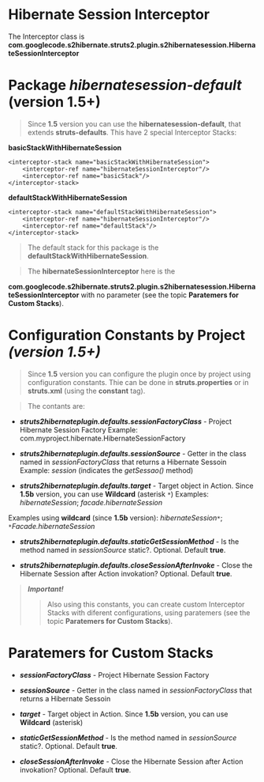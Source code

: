 # Hibernate Session Interceptor #

The Interceptor class is **com.googlecode.s2hibernate.struts2.plugin.s2hibernatesession.HibernateSessionInterceptor**


# Package _hibernatesession-default_ (version 1.5+) #

> Since **1.5** version you can use the **hibernatesession-default**, that extends **struts-defaults**. This have 2 special Interceptor Stacks:

**basicStackWithHibernateSession**
```
<interceptor-stack name="basicStackWithHibernateSession">
    <interceptor-ref name="hibernateSessionInterceptor"/>
    <interceptor-ref name="basicStack"/>
</interceptor-stack>
```

**defaultStackWithHibernateSession**
```
<interceptor-stack name="defaultStackWithHibernateSession">
    <interceptor-ref name="hibernateSessionInterceptor"/>
    <interceptor-ref name="defaultStack"/>
</interceptor-stack>
```

> The default stack for this package is the **defaultStackWithHibernateSession**.

> The **hibernateSessionInterceptor** here is the

**com.googlecode.s2hibernate.struts2.plugin.s2hibernatesession.HibernateSessionInterceptor** with no parameter (see the topic **Paratemers for Custom Stacks**).



# Configuration Constants by Project _(version 1.5+)_ #

> Since **1.5** version you can configure the plugin once by project using configuration constants. Thie can be done in **struts.properties** or in **struts.xml** (using the **constant** tag).

> The contants are:

  * **_struts2hibernateplugin.defaults.sessionFactoryClass_** - Project Hibernate Session Factory
Example: com.myproject.hibernate.HibernateSessionFactory

  * **_struts2hibernateplugin.defaults.sessionSource_** - Getter in the class named in _sessionFactoryClass_ that returns a Hibernate Sessoin
Example: _session_ (indicates the _getSessao()_ method)

  * **_struts2hibernateplugin.defaults.target_** - Target object in Action. Since **1.5b** version, you can use **Wildcard** (asterisk `*`)
Examples: _hibernateSession_; _facade.hibernateSession_

Examples using **wildcard** (since **1.5b** version): _hibernateSession`*`_; _`*`Facade.hibernateSession_

  * **_struts2hibernateplugin.defaults.staticGetSessionMethod_** - Is the method named in _sessionSource_ static?. Optional. Default **true**.

  * **_struts2hibernateplugin.defaults.closeSessionAfterInvoke_** - Close the Hibernate Session after Action invokation? Optional. Default **true**.


> _**Important!**_
> > Also using this constants, you can create custom Interceptor Stacks with diferent configurations, using paratemers (see the topic **Paratemers for Custom Stacks**).


# Paratemers for Custom Stacks #

  * **_sessionFactoryClass_** - Project Hibernate Session Factory

  * **_sessionSource_** - Getter in the class named in _sessionFactoryClass_ that returns a Hibernate Sessoin

  * **_target_** - Target object in Action. Since **1.5b** version, you can use **Wildcard** (asterisk)

  * **_staticGetSessionMethod_** - Is the method named in _sessionSource_ static?. Optional. Default **true**.

  * **_closeSessionAfterInvoke_** - Close the Hibernate Session after Action invokation? Optional. Default **true**.